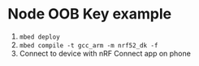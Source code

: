 # Node OOB Key example

1. `mbed deploy`
2. `mbed compile -t gcc_arm -m nrf52_dk -f`
3. Connect to device with nRF Connect app on phone
